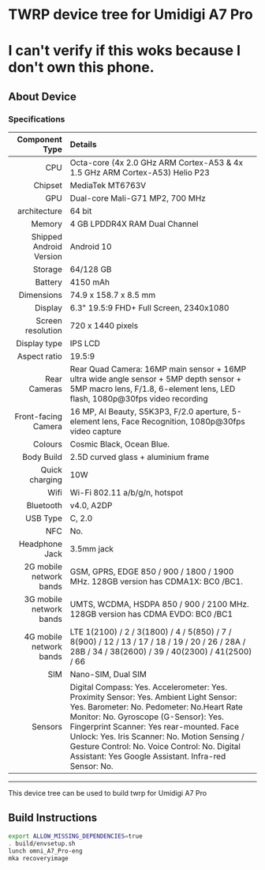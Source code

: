 # TWRP device tree for Umidigi A7 Pro
# I can't verify if this woks because I don't own this phone.

## About Device

### Specifications

Component Type | Details
-------:|:-------------------------
CPU     | Octa-core (4x 2.0 GHz ARM Cortex-A53 & 4x 1.5 GHz ARM Cortex-A53) Helio P23
Chipset | MediaTek MT6763V
GPU     | Dual-core Mali-G71 MP2, 700 MHz
architecture | 64 bit
Memory  | 4 GB LPDDR4X RAM Dual Channel
Shipped Android Version | Android 10
Storage | 64/128 GB
Battery | 4150 mAh
Dimensions | 74.9 x 158.7 x 8.5 mm
Display | 6.3" 19.5:9 FHD+ Full Screen, 2340x1080
Screen resolution | 720 x 1440 pixels
Display type | IPS LCD
Aspect ratio | 19.5:9
Rear Cameras | Rear Quad Camera: 16MP main sensor + 16MP ultra wide angle sensor + 5MP depth sensor + 5MP macro lens, F/1.8, 6-element lens, LED flash, 1080p@30fps video recording
Front-facing Camera | 16 MP, AI Beauty, S5K3P3, F/2.0 aperture, 5-element lens, Face Recognition, 1080p@30fps video capture
Colours | Cosmic Black, Ocean Blue.
Body Build | 2.5D curved glass + aluminium frame
Quick charging | 10W
Wifi | Wi-Fi 802.11 a/b/g/n, hotspot
Bluetooth | v4.0, A2DP
USB Type | C, 2.0
NFC | No.
Headphone Jack | 3.5mm jack
2G mobile network bands | GSM, GPRS, EDGE 850 / 900 / 1800 / 1900 MHz. 128GB version has CDMA1X: BC0 /BC1.
3G mobile network bands | UMTS, WCDMA, HSDPA 850 / 900 / 2100 MHz. 128GB version has CDMA EVDO: BC0 /BC1
4G mobile network bands | LTE 1(2100) / 2 / 3(1800) / 4 / 5(850) / 7 / 8(900) / 12 / 13 / 17 / 18 / 19 / 20 / 26 / 28A / 28B / 34 / 38(2600) / 39 / 40(2300) / 41(2500) / 66
SIM | Nano-SIM, Dual SIM
Sensors | Digital Compass: Yes. Accelerometer: Yes. Proximity Sensor: Yes. Ambient Light Sensor: Yes. Barometer: No. Pedometer: No.Heart Rate Monitor: No. Gyroscope (G-Sensor): Yes. Fingerprint Scanner: Yes rear-mounted. Face Unlock: Yes. Iris Scanner: No. Motion Sensing / Gesture Control: No. Voice Control: No. Digital Assistant: Yes Google Assistant. Infra-red Sensor: No.

---

This device tree can be used to build twrp for Umidigi A7 Pro


## Build Instructions
```sh
export ALLOW_MISSING_DEPENDENCIES=true
. build/envsetup.sh
lunch omni_A7_Pro-eng
mka recoveryimage
```
